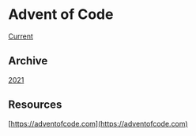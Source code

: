 # Advent of Code

[Current](/2022)

## Archive

[2021](/2021)

## Resources

[https://adventofcode.com](https://adventofcode.com)